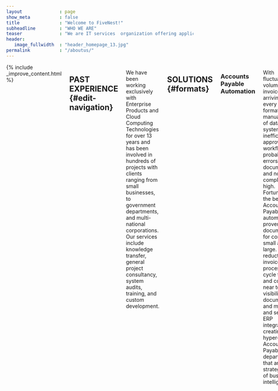 ```yaml
---
layout              : page
show_meta           : false
title               : "Welcome to FiveNest!"
subheadline         : "WHO WE ARE"
teaser              : "We are IT services  organization offering application development services, experience in implementing and deploying Kofax, Abbyy, InputAccel, Microsoft .Net applications, Business Process Automation and document capture, providing innovative solutions to transform and automate information intensive business workflow and robotic processes, across both back and front office operations. We also conduct training, workshops, consultancy, and bespoke development on leading capture technologies like Kofax Capture, Kofax Total Agility, Captiva Capture, ABBYY FlexiCapture, ABBYY Flexilayout, Datacap."
header:
   image_fullwidth  : "header_homepage_13.jpg"
permalink           : "/aboutus/"
---
```


<div class="row">
<div class="medium-8 medium-pull-4 columns" markdown="1">
{% include _improve_content.html %}

## PAST EXPERIENCE   {#edit-navigation}

We have been working exclusively with Enterprise Products and Cloud Computing Technologies for over 13 years and has been involved in hundreds of projects with clients ranging from small businesses, to government departments, and multi-national corporations. Our services include knowledge transfer, general project consultancy, system audits, training, and custom development.

## SOLUTIONS   {#formats}

### Accounts Payable Automation
With fluctuating volumes of invoices arriving in every possible format, manual keying of data into systems and inefficient approval workflows, the probability of errors, lost documents and non-compliance is high. Fortunately, the benefits of Accounts Payable automation are proven and documented for companies small and large. Major reductions in invoice processing cycle times and costs, near total visibility into documentation and metrics and seamless ERP integration are creating hyper-efficient Accounts Payable departments that are also strategic hubs of business intelligence.

### Digital Mailroom
Automate the collection, extraction and validation of incoming information and distribute to business process workflows. Organizations receive a high volume of varying document types from a wide range of channels that launch or continue internal business processes. Many do not have standard processes or capabilities in place to automate the collection and processing of documents, relying on expensive, error prone manual processes to scan, extract and enter data.

Getting data capture right across every channel and making data available quickly, accurately and in context enables better customer service, improved efficiency, reduced costs and simplified compliance.Creating not just digital transformation, but true business transformation. Deploy digital mailroom automation software comprising capture and business process management technology to automatically extract and validate information from incoming business mail (paper and electronic formats and channels) and convert it to structured electronic information that feeds business processes and systems across the enterprise.

### Business Process Management
Total Agility’s industry leading support for Dynamic Case Management delivers support for non-standardized and unpredictable processes, whilst improved operational performance visibility is delivered throughout the accessibility of user defined dashboards and process analytics. Kofax Total Agility delivers industry leading out of the box integration with the Microsoft® portfolio, interacting effortlessly with Microsoft® Dynamics CRM, SharePoint and Exchange. The software also supports integration with Microsoft® Lync for collaboration, as well as non-Microsoft® products, such as HP Trim.

{% include _improve_content.html %}
</div><!-- /.medium-8.columns -->
</div><!-- /.row -->
